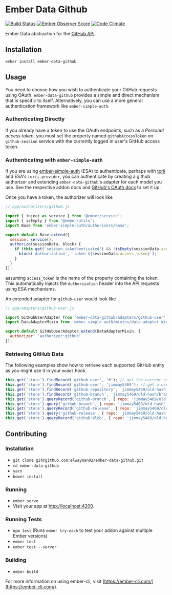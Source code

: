 # Ember Data Github

[![Build Status](https://travis-ci.org/elwayman02/ember-data-github.svg?branch=master)](https://travis-ci.org/elwayman02/ember-data-github)
[![Ember Observer Score](http://emberobserver.com/badges/ember-data-github.svg)](http://emberobserver.com/addons/ember-data-github)
[![Code Climate](https://codeclimate.com/github/elwayman02/ember-data-github/badges/gpa.svg)](https://codeclimate.com/github/elwayman02/ember-data-github)

Ember Data abstraction for the [GitHub API](https://developer.github.com/v3/).

## Installation

```
ember install ember-data-github
```

## Usage

You need to choose how you wish to authenticate your GitHub requests using OAuth. `ember-data-github` provides a simple
and direct mechanism that is specific to itself. Alternatively, you can use a more general authentication framework like
`ember-simple-auth`.

### Authenticating Directly

If you already have a token to use the OAuth endpoints, such as a *Personal access token*, you must set the property
named `githubAccessToken` on `github-session` service with the currently logged in user's GitHub access token.

### Authenticating with `ember-simple-auth`

If you are using [ember-simple-auth](http://ember-simple-auth.com/) (ESA) to authenticate, perhaps with
[torii](http://vestorly.github.io/torii) and ESA's `torii-provider`, you can authenticate by creating a github
authorizer and extending `ember-data-github`'s adapter for each model you use. See the respective addon docs and
[GitHub's OAuth docs](https://developer.github.com/v3/oauth/) to set it up.


Once you have a token, the authorizer will look like
```js
// app/authorizers/github.js

import { inject as service } from '@ember/service';
import { isEmpty } from '@ember/utils';
import Base from 'ember-simple-auth/authorizers/base';

export default Base.extend({
  session: service(),
  authorize(sessionData, block) {
    if (this.get('session.isAuthenticated') && !isEmpty(sessionData.access_token)) {
      block('Authorization', `token ${sessionData.access_token}`);
    }
  }
});
```
assuming `access_token` is the name of the property containing the token. This automatically injects the `Authorization`
header into the API requests using ESA mechanisms.

An extended adapter for `github-user` would look like
```js
// app/adapters/github-user.js

import GitHubUserAdapter from 'ember-data-github/adapters/github-user';
import DataAdapterMixin from 'ember-simple-auth/mixins/data-adapter-mixin';

export default GitHubUserAdapter.extend(DataAdapterMixin, {
  authorizer: 'authorizer:github'
});
```

### Retrieving GitHub Data
The following examples show how to retrieve each supported GitHub entity as you might use it in your `model` hook.
```js
this.get('store').findRecord('github-user', '#'); // get the current user
this.get('store').findRecord('github-user', 'jimmay5469'); // get a user
this.get('store').findRecord('github-repository', 'jimmay5469/old-hash'); // get a repository
this.get('store').findRecord('github-branch', 'jimmay5469/old-hash/branches/master'); // get a branch
this.get('store').queryRecord('github-branch', { repo: 'jimmay5469/old-hash', branch: 'master' }); // get a specific branch
this.get('store').query('github-branch', { repo: 'jimmay5469/old-hash' }); // get a repo's branches
this.get('store').queryRecord('github-release', { repo: 'jimmay5469/old-hash', releaseId: 1 }); // get a specific release
this.get('store').query('github-release', { repo: 'jimmay5469/old-hash' }); // get a repo's releases
this.get('store').queryRecord('github-blob', { repo: 'jimmay5469/old-hash', sha: '47c5438403ca875f170db2aa07d1bfa3689406e3' }); // get a file's contents
```

## Contributing

### Installation

* `git clone git@github.com:elwayman02/ember-data-github.git`
* `cd ember-data-github`
* `yarn`
* `bower install`

### Running

* `ember serve`
* Visit your app at [http://localhost:4200](http://localhost:4200).

### Running Tests

* `npm test` (Runs `ember try:each` to test your addon against multiple Ember versions)
* `ember test`
* `ember test --server`

### Building

* `ember build`

For more information on using ember-cli, visit [https://ember-cli.com/](https://ember-cli.com/).
